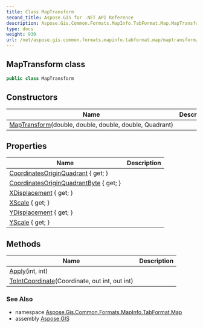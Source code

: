 ```yaml
---
title: Class MapTransform
second_title: Aspose.GIS for .NET API Reference
description: Aspose.Gis.Common.Formats.MapInfo.TabFormat.Map.MapTransform class. 
type: docs
weight: 930
url: /net/aspose.gis.common.formats.mapinfo.tabformat.map/maptransform/
---
```

## MapTransform class

```csharp
public class MapTransform
```

## Constructors

| Name | Description |
| --- | --- |
| [MapTransform](maptransform/)(double, double, double, double, Quadrant) |  |

## Properties

| Name | Description |
| --- | --- |
| [CoordinatesOriginQuadrant](../../aspose.gis.common.formats.mapinfo.tabformat.map/maptransform/coordinatesoriginquadrant/) { get; } |  |
| [CoordinatesOriginQuadrantByte](../../aspose.gis.common.formats.mapinfo.tabformat.map/maptransform/coordinatesoriginquadrantbyte/) { get; } |  |
| [XDisplacement](../../aspose.gis.common.formats.mapinfo.tabformat.map/maptransform/xdisplacement/) { get; } |  |
| [XScale](../../aspose.gis.common.formats.mapinfo.tabformat.map/maptransform/xscale/) { get; } |  |
| [YDisplacement](../../aspose.gis.common.formats.mapinfo.tabformat.map/maptransform/ydisplacement/) { get; } |  |
| [YScale](../../aspose.gis.common.formats.mapinfo.tabformat.map/maptransform/yscale/) { get; } |  |

## Methods

| Name | Description |
| --- | --- |
| [Apply](../../aspose.gis.common.formats.mapinfo.tabformat.map/maptransform/apply/)(int, int) |  |
| [ToIntCoordinate](../../aspose.gis.common.formats.mapinfo.tabformat.map/maptransform/tointcoordinate/)(Coordinate, out int, out int) |  |

### See Also

* namespace [Aspose.Gis.Common.Formats.MapInfo.TabFormat.Map](../../aspose.gis.common.formats.mapinfo.tabformat.map/)
* assembly [Aspose.GIS](../../)


